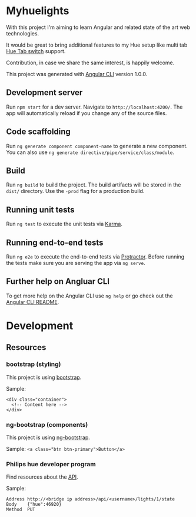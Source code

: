 # Myhuelights

With this project I'm aiming to learn Angular and related state of the art web technologies.

It would be great to bring additional features to my Hue setup like multi tab [Hue Tab switch](https://www2.meethue.com/en-us/p/hue-tap-switch/046677473365) support.

Contribution, in case we share the same interest, is happily welcome.

This project was generated with [Angular CLI](https://github.com/angular/angular-cli) version 1.0.0.

## Development server

Run `npm start` for a dev server. Navigate to `http://localhost:4200/`. The app will automatically reload if you change any of the source files.

## Code scaffolding

Run `ng generate component component-name` to generate a new component. You can also use `ng generate directive/pipe/service/class/module`.

## Build

Run `ng build` to build the project. The build artifacts will be stored in the `dist/` directory. Use the `-prod` flag for a production build.

## Running unit tests

Run `ng test` to execute the unit tests via [Karma](https://karma-runner.github.io).

## Running end-to-end tests

Run `ng e2e` to execute the end-to-end tests via [Protractor](http://www.protractortest.org/).
Before running the tests make sure you are serving the app via `ng serve`.

## Further help on Angluar CLI

To get more help on the Angular CLI use `ng help` or go check out the [Angular CLI README](https://github.com/angular/angular-cli/blob/master/README.md).

# Development

## Resources

### bootstrap (styling)

This project is using [bootstrap](http://getbootstrap.com/docs/4.0/getting-started/introduction/).

Sample: 
```
<div class="container">
  <!-- Content here -->
</div>
```

### ng-bootstrap (components)

This project is using [ng-bootstrap](https://ng-bootstrap.github.io/#/components/accordion/examples).

Sample: `<a class="btn btn-primary">Button</a>`

### Philips hue developer program

Find resources about the [API](https://www.developers.meethue.com).

Sample:
```
Address	http://<bridge ip address>/api/<username>/lights/1/state
Body	{"hue":46920}
Method	PUT
```
